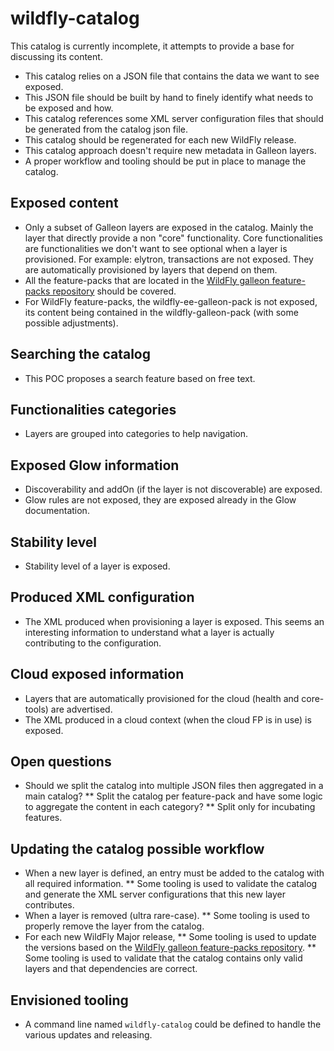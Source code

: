 # wildfly-catalog

This catalog is currently incomplete, it attempts to provide a base for discussing its content.

* This catalog relies on a JSON file that contains the data we want to see exposed.
* This JSON file should be built by hand to finely identify what needs to be exposed and how.
* This catalog references some XML server configuration files that should be generated from the catalog json file.
* This catalog should be regenerated for each new WildFly release.
* This catalog approach doesn't require new metadata in Galleon layers.
* A proper workflow and tooling should be put in place to manage the catalog.

## Exposed content

* Only a subset of Galleon layers are exposed in the catalog. Mainly the layer that directly provide a non "core" functionality. 
Core functionalities are functionalities we don't want to see optional when a layer is provisioned. For example: elytron, transactions are not exposed. 
They are automatically provisioned by layers that depend on them.
* All the feature-packs that are located in the [WildFly galleon feature-packs repository](https://github.com/wildfly/wildfly-galleon-feature-packs) should be covered.
* For WildFly feature-packs, the wildfly-ee-galleon-pack is not exposed, its content being contained in the wildfly-galleon-pack (with some possible adjustments).

## Searching the catalog

* This POC proposes a search feature based on free text.

## Functionalities categories

* Layers are grouped into categories to help navigation.

## Exposed Glow information

* Discoverability and addOn (if the layer is not discoverable) are exposed.
* Glow rules are not exposed, they are exposed already in the Glow documentation.

## Stability level

* Stability level of a layer is exposed.

## Produced XML configuration

* The XML produced when provisioning a layer is exposed. This seems an interesting information to understand what a layer is actually contributing to the configuration.

## Cloud exposed information

* Layers that are automatically provisioned for the cloud (health and core-tools) are advertised.
* The XML produced in a cloud context (when the cloud FP is in use) is exposed.

## Open questions

* Should we split the catalog into multiple JSON files then aggregated in a main catalog?
** Split the catalog per feature-pack and have some logic to aggregate the content in each category?
** Split only for incubating features.

## Updating the catalog possible  workflow

* When a new layer is defined, an entry must be added to the catalog with all required information.
** Some tooling is used to validate the catalog and generate the XML server configurations that this new layer contributes.
* When a layer is removed (ultra rare-case).
** Some tooling is used to properly remove the layer from the catalog.
* For each new WildFly Major release, 
** Some tooling is used to update the versions based on the [WildFly galleon feature-packs repository](https://github.com/wildfly/wildfly-galleon-feature-packs).
** Some tooling is used to validate that the catalog contains only valid layers and that dependencies are correct.

## Envisioned tooling

* A command line named `wildfly-catalog` could be defined to handle the various updates and releasing.
